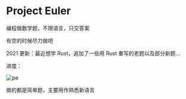 # Project Euler

编程做数学题，不限语言，只交答案

有空的时候尽力做吧



2021 更新：最近想学 Rust，追加了一些用 Rust 重写的老题以及部分新题...

进度：

![pe](https://projecteuler.net/profile/wlh320.png)

做的都是简单题，主要用作熟悉新语言